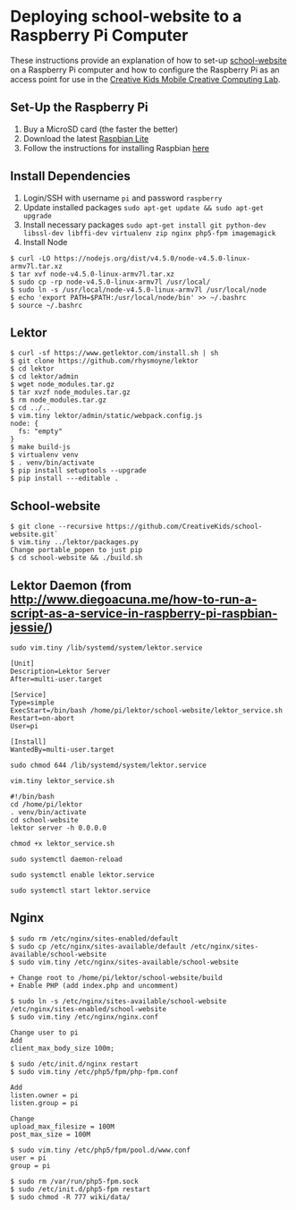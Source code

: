 # Deploying school-website to a Raspberry Pi Computer

These instructions provide an explanation of how to set-up [school-website](https://github.com/CreativeKids/school-website) on a Raspberry Pi computer and how to configure the Raspberry Pi as an access point for use in the [Creative Kids Mobile Creative Computing Lab](http://www.creativekidssa.com.au/gh/mobilecclab.html).

## Set-Up the Raspberry Pi

1. Buy a MicroSD card (the faster the better)
2. Download the latest [Raspbian Lite](https://www.raspberrypi.org/downloads/raspbian/)
3. Follow the instructions for installing Raspbian [here](https://www.raspberrypi.org/documentation/installation/installing-images/linux.md)

## Install Dependencies

1. Login/SSH with username `pi` and password `raspberry`
2. Update installed packages `sudo apt-get update && sudo apt-get upgrade`
3. Install necessary packages `sudo apt-get install git python-dev libssl-dev libffi-dev virtualenv zip nginx php5-fpm imagemagick`
4. Install Node

```
$ curl -LO https://nodejs.org/dist/v4.5.0/node-v4.5.0-linux-armv7l.tar.xz
$ tar xvf node-v4.5.0-linux-armv7l.tar.xz
$ sudo cp -rp node-v4.5.0-linux-armv7l /usr/local/
$ sudo ln -s /usr/local/node-v4.5.0-linux-armv7l /usr/local/node
$ echo 'export PATH=$PATH:/usr/local/node/bin' >> ~/.bashrc
$ source ~/.bashrc
```

## Lektor

```
$ curl -sf https://www.getlektor.com/install.sh | sh
$ git clone https://github.com/rhysmoyne/lektor
$ cd lektor
$ cd lektor/admin
$ wget node_modules.tar.gz
$ tar xvzf node_modules.tar.gz
$ rm node_modules.tar.gz
$ cd ../..
$ vim.tiny lektor/admin/static/webpack.config.js
node: {
  fs: "empty"
}
$ make build-js
$ virtualenv venv
$ . venv/bin/activate
$ pip install setuptools --upgrade
$ pip install ---editable .

```

## School-website

```
$ git clone --recursive https://github.com/CreativeKids/school-website.git`
$ vim.tiny ../lektor/packages.py
Change portable_popen to just pip
$ cd school-website && ./build.sh

```

## Lektor Daemon (from http://www.diegoacuna.me/how-to-run-a-script-as-a-service-in-raspberry-pi-raspbian-jessie/)

`sudo vim.tiny /lib/systemd/system/lektor.service`

```
[Unit]
Description=Lektor Server
After=multi-user.target

[Service]
Type=simple
ExecStart=/bin/bash /home/pi/lektor/school-website/lektor_service.sh
Restart=on-abort
User=pi

[Install]
WantedBy=multi-user.target
```

`sudo chmod 644 /lib/systemd/system/lektor.service`

`vim.tiny lektor_service.sh`

```
#!/bin/bash
cd /home/pi/lektor
. venv/bin/activate
cd school-website
lektor server -h 0.0.0.0
```

`chmod +x lektor_service.sh`

`sudo systemctl daemon-reload`

`sudo systemctl enable lektor.service`

`sudo systemctl start lektor.service`

## Nginx

```
$ sudo rm /etc/nginx/sites-enabled/default
$ sudo cp /etc/nginx/sites-available/default /etc/nginx/sites-available/school-website 
$ sudo vim.tiny /etc/nginx/sites-available/school-website 

+ Change root to /home/pi/lektor/school-website/build
+ Enable PHP (add index.php and uncomment)

$ sudo ln -s /etc/nginx/sites-available/school-website /etc/nginx/sites-enabled/school-website
$ sudo vim.tiny /etc/nginx/nginx.conf

Change user to pi
Add
client_max_body_size 100m;

$ sudo /etc/init.d/nginx restart
$ sudo vim.tiny /etc/php5/fpm/php-fpm.conf

Add 
listen.owner = pi
listen.group = pi

Change
upload_max_filesize = 100M
post_max_size = 100M

$ sudo vim.tiny /etc/php5/fpm/pool.d/www.conf
user = pi
group = pi

$ sudo rm /var/run/php5-fpm.sock
$ sudo /etc/init.d/php5-fpm restart
$ sudo chmod -R 777 wiki/data/

```
